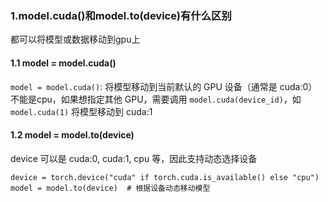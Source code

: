 ### 1.model.cuda()和model.to(device)有什么区别
都可以将模型或数据移动到gpu上

#### 1.1 model = model.cuda()
`model = model.cuda()`: 将模型移动到当前默认的 GPU 设备（通常是 cuda:0）
不能是cpu，如果想指定其他 GPU，需要调用 `model.cuda(device_id)`，如` model.cuda(1)` 将模型移动到 cuda:1  

#### 1.2 model = model.to(device)
device 可以是 cuda:0, cuda:1, cpu 等，因此支持动态选择设备
```
device = torch.device("cuda" if torch.cuda.is_available() else "cpu")
model = model.to(device)  # 根据设备动态移动模型
```
